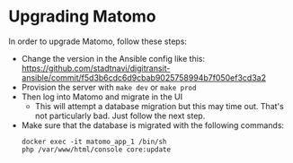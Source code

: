 # Upgrading Matomo 

In order to upgrade Matomo, follow these steps:

- Change the version in the Ansible config like this: https://github.com/stadtnavi/digitransit-ansible/commit/f5d3b6cdc6d9cbab9025758994b7f050ef3cd3a2
- Provision the server with `make dev` or `make prod`
- Then log into Matomo and migrate in the UI
    - This will attempt a database migration but this may time out. That's not particularly bad. Just follow the next step.
- Make sure that the database is migrated with the following commands:
  ```
  docker exec -it matomo_app_1 /bin/sh
  php /var/www/html/console core:update
  ```